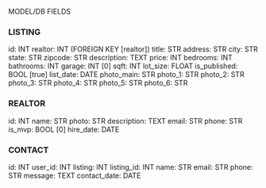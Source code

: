 MODEL/DB FIELDS

### LISTING
id: INT
realtor: INT (FOREIGN KEY [realtor])
title: STR
address: STR
city: STR
state: STR
zipcode: STR
description: TEXT
price: INT
bedrooms: INT
bathrooms: INT
garage: INT [0]
sqft: INT
lot_size: FLOAT
is_published: BOOL [true]
list_date: DATE
photo_main: STR
photo_1: STR
photo_2: STR
photo_3: STR
photo_4: STR
photo_5: STR
photo_6: STR


### REALTOR
id: INT
name: STR
photo: STR
description: TEXT
email: STR
phone: STR
is_mvp: BOOL [0]
hire_date: DATE


### CONTACT
id: INT
user_id: INT
listing: INT
listing_id: INT
name: STR
email: STR
phone: STR
message: TEXT
contact_date: DATE